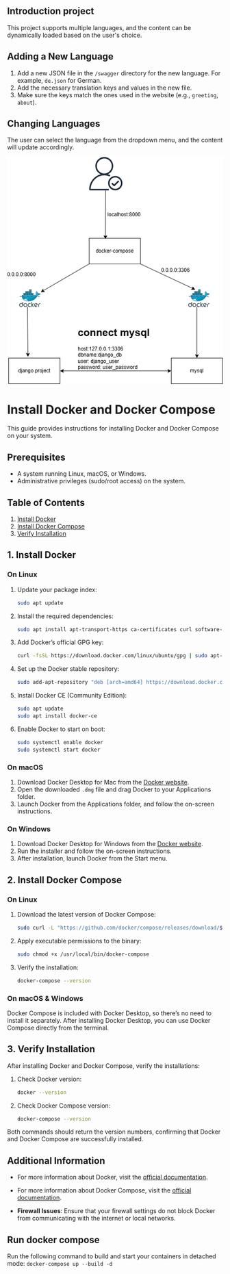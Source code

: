 ## Introduction project
This project supports multiple languages, and the content can be dynamically loaded based on the user's choice.

## Adding a New Language

1. Add a new JSON file in the `/swagger` directory for the new language. For example, `de.json` for German.
2. Add the necessary translation keys and values in the new file.
3. Make sure the keys match the ones used in the website (e.g., `greeting`, `about`).

## Changing Languages

The user can select the language from the dropdown menu, and the content will update accordingly.


![First Lab Image](https://github.com/khunlinnaing/django_create_language_demoproject/blob/main/django.png?raw=true)
# Install Docker and Docker Compose

This guide provides instructions for installing Docker and Docker Compose on your system.

## Prerequisites

- A system running Linux, macOS, or Windows.
- Administrative privileges (sudo/root access) on the system.

## Table of Contents

1. [Install Docker](#install-docker)
2. [Install Docker Compose](#install-docker-compose)
3. [Verify Installation](#verify-installation)

## 1. Install Docker

### On Linux

1. Update your package index:
    ```bash
    sudo apt update
    ```

2. Install the required dependencies:
    ```bash
    sudo apt install apt-transport-https ca-certificates curl software-properties-common
    ```

3. Add Docker’s official GPG key:
    ```bash
    curl -fsSL https://download.docker.com/linux/ubuntu/gpg | sudo apt-key add -
    ```

4. Set up the Docker stable repository:
    ```bash
    sudo add-apt-repository "deb [arch=amd64] https://download.docker.com/linux/ubuntu $(lsb_release -cs) stable"
    ```

5. Install Docker CE (Community Edition):
    ```bash
    sudo apt update
    sudo apt install docker-ce
    ```

6. Enable Docker to start on boot:
    ```bash
    sudo systemctl enable docker
    sudo systemctl start docker
    ```

### On macOS

1. Download Docker Desktop for Mac from the [Docker website](https://www.docker.com/products/docker-desktop).
2. Open the downloaded `.dmg` file and drag Docker to your Applications folder.
3. Launch Docker from the Applications folder, and follow the on-screen instructions.

### On Windows

1. Download Docker Desktop for Windows from the [Docker website](https://www.docker.com/products/docker-desktop).
2. Run the installer and follow the on-screen instructions.
3. After installation, launch Docker from the Start menu.

## 2. Install Docker Compose

### On Linux

1. Download the latest version of Docker Compose:
    ```bash
    sudo curl -L "https://github.com/docker/compose/releases/download/$(curl -s https://api.github.com/repos/docker/compose/releases/latest | jq -r .tag_name)/docker-compose-$(uname -s)-$(uname -m)" -o /usr/local/bin/docker-compose
    ```

2. Apply executable permissions to the binary:
    ```bash
    sudo chmod +x /usr/local/bin/docker-compose
    ```

3. Verify the installation:
    ```bash
    docker-compose --version
    ```

### On macOS & Windows

Docker Compose is included with Docker Desktop, so there’s no need to install it separately. After installing Docker Desktop, you can use Docker Compose directly from the terminal.

## 3. Verify Installation

After installing Docker and Docker Compose, verify the installations:

1. Check Docker version:
    ```bash
    docker --version
    ```

2. Check Docker Compose version:
    ```bash
    docker-compose --version
    ```

Both commands should return the version numbers, confirming that Docker and Docker Compose are successfully installed.

## Additional Information

- For more information about Docker, visit the [official documentation](https://docs.docker.com/).
- For more information about Docker Compose, visit the [official documentation](https://docs.docker.com/compose/).


- **Firewall Issues**: Ensure that your firewall settings do not block Docker from communicating with the internet or local networks.
## Run docker compose
Run the following command to build and start your containers in detached mode:
    ```
    docker-compose up --build -d
    ```

